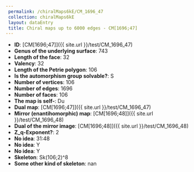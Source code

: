 ```yaml
--- 
 permalink: /chiralMaps6kE/CM_1696_47 
 collection: chiralMaps6kE
 layout: dataEntry
 title: Chiral maps up to 6000 edges - CM[1696;47]
---
```


- **ID**: [CM[1696;47]]({{ site.url }}/test/CM_1696_47)
- **Genus of the underlying surface**: 743
- **Length of the face**: 32
- **Valency**: 32
- **Length of the Petrie polygon**: 106
- **Is the automorphism group solvable?**: S
- **Number of vertices**: 106
- **Number of edges**: 1696
- **Number of faces**: 106
- **The map is self-**: Du
- **Dual map**: [CM[1696;47]]({{ site.url }}/test/CM_1696_47)
- **Mirror (enantihomorphic) map**: [CM[1696;48]]({{ site.url }}/test/CM_1696_48)
- **Dual of the mirror image**: [CM[1696;48]]({{ site.url }}/test/CM_1696_48)
- **Z_q-Exponent?**: 2
- **No idea**:  31:48
- **No idea**: Y
- **No idea**: Y
- **Skeleton**: Sk(106;2)^8
- **Some other kind of skeleton**: nan
